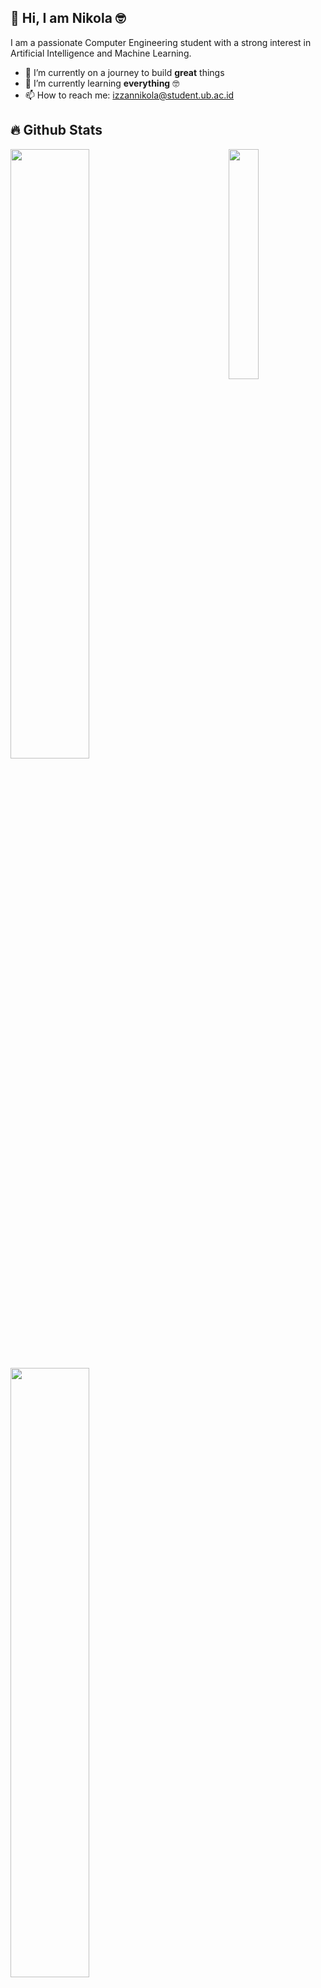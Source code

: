 ## 👋 Hi, I am Nikola 🤓
I am a passionate Computer Engineering student with a strong interest in Artificial Intelligence and Machine Learning.

- 🔭 I’m currently on a journey to build **great** things
- 🌱 I’m currently learning **everything** 🤓
- 📫 How to reach me: izzannikola@student.ub.ac.id

## 🔥 Github Stats

<img align="right" width="30.75%" src="https://images-wixmp-ed30a86b8c4ca887773594c2.wixmp.com/f/4cab97d6-d150-46db-950b-0e142a24a418/dg5s0d4-ededfa5e-1245-4d73-817a-e8c824333bf6.png/v1/fill/w_800,h_1067,q_80,strp/emilia___re_zero_by_heraklian_dg5s0d4-fullview.jpg?token=eyJ0eXAiOiJKV1QiLCJhbGciOiJIUzI1NiJ9.eyJzdWIiOiJ1cm46YXBwOjdlMGQxODg5ODIyNjQzNzNhNWYwZDQxNWVhMGQyNmUwIiwiaXNzIjoidXJuOmFwcDo3ZTBkMTg4OTgyMjY0MzczYTVmMGQ0MTVlYTBkMjZlMCIsIm9iaiI6W1t7ImhlaWdodCI6Ijw9MTA2NyIsInBhdGgiOiJcL2ZcLzRjYWI5N2Q2LWQxNTAtNDZkYi05NTBiLTBlMTQyYTI0YTQxOFwvZGc1czBkNC1lZGVkZmE1ZS0xMjQ1LTRkNzMtODE3YS1lOGM4MjQzMzNiZjYucG5nIiwid2lkdGgiOiI8PTgwMCJ9XV0sImF1ZCI6WyJ1cm46c2VydmljZTppbWFnZS5vcGVyYXRpb25zIl19.0kf1AUsr737u5UPahLCww_nYMbSQ4rSFeFXlzQRj2bw"/>

  <a href="https://github.com/nikolaizz"><img width="50%" src="https://github-readme-stats.vercel.app/api?username=nikolaizz&theme=midnight-purple&show_icons=true&hide_border=true&count_private=true"></a>
  <a href="https://github.com/nikolaizz"><img width="50%" src="https://github-readme-streak-stats.herokuapp.com/?user=nikolaizz&theme=midnight-purple&hide_border=true"></a>
